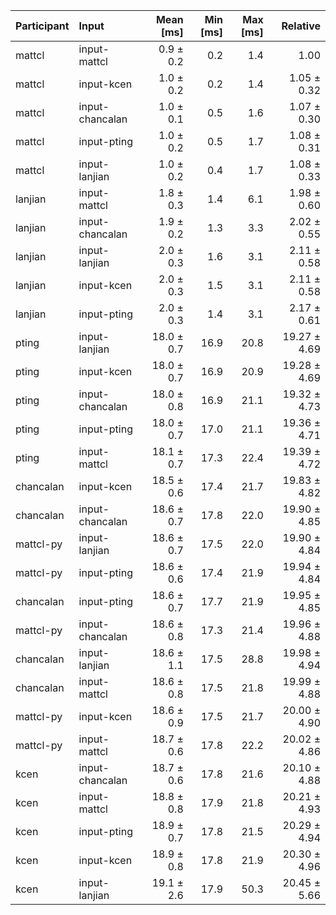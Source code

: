 | Participant | Input | Mean [ms] | Min [ms] | Max [ms] | Relative |
|:---|:---|---:|---:|---:|---:|
| mattcl | input-mattcl | 0.9 ± 0.2 | 0.2 | 1.4 | 1.00 |
| mattcl | input-kcen | 1.0 ± 0.2 | 0.2 | 1.4 | 1.05 ± 0.32 |
| mattcl | input-chancalan | 1.0 ± 0.1 | 0.5 | 1.6 | 1.07 ± 0.30 |
| mattcl | input-pting | 1.0 ± 0.2 | 0.5 | 1.7 | 1.08 ± 0.31 |
| mattcl | input-lanjian | 1.0 ± 0.2 | 0.4 | 1.7 | 1.08 ± 0.33 |
| lanjian | input-mattcl | 1.8 ± 0.3 | 1.4 | 6.1 | 1.98 ± 0.60 |
| lanjian | input-chancalan | 1.9 ± 0.2 | 1.3 | 3.3 | 2.02 ± 0.55 |
| lanjian | input-lanjian | 2.0 ± 0.3 | 1.6 | 3.1 | 2.11 ± 0.58 |
| lanjian | input-kcen | 2.0 ± 0.3 | 1.5 | 3.1 | 2.11 ± 0.58 |
| lanjian | input-pting | 2.0 ± 0.3 | 1.4 | 3.1 | 2.17 ± 0.61 |
| pting | input-lanjian | 18.0 ± 0.7 | 16.9 | 20.8 | 19.27 ± 4.69 |
| pting | input-kcen | 18.0 ± 0.7 | 16.9 | 20.9 | 19.28 ± 4.69 |
| pting | input-chancalan | 18.0 ± 0.8 | 16.9 | 21.1 | 19.32 ± 4.73 |
| pting | input-pting | 18.0 ± 0.7 | 17.0 | 21.1 | 19.36 ± 4.71 |
| pting | input-mattcl | 18.1 ± 0.7 | 17.3 | 22.4 | 19.39 ± 4.72 |
| chancalan | input-kcen | 18.5 ± 0.6 | 17.4 | 21.7 | 19.83 ± 4.82 |
| chancalan | input-chancalan | 18.6 ± 0.7 | 17.8 | 22.0 | 19.90 ± 4.85 |
| mattcl-py | input-lanjian | 18.6 ± 0.7 | 17.5 | 22.0 | 19.90 ± 4.84 |
| mattcl-py | input-pting | 18.6 ± 0.6 | 17.4 | 21.9 | 19.94 ± 4.84 |
| chancalan | input-pting | 18.6 ± 0.7 | 17.7 | 21.9 | 19.95 ± 4.85 |
| mattcl-py | input-chancalan | 18.6 ± 0.8 | 17.3 | 21.4 | 19.96 ± 4.88 |
| chancalan | input-lanjian | 18.6 ± 1.1 | 17.5 | 28.8 | 19.98 ± 4.94 |
| chancalan | input-mattcl | 18.6 ± 0.8 | 17.5 | 21.8 | 19.99 ± 4.88 |
| mattcl-py | input-kcen | 18.6 ± 0.9 | 17.5 | 21.7 | 20.00 ± 4.90 |
| mattcl-py | input-mattcl | 18.7 ± 0.6 | 17.8 | 22.2 | 20.02 ± 4.86 |
| kcen | input-chancalan | 18.7 ± 0.6 | 17.8 | 21.6 | 20.10 ± 4.88 |
| kcen | input-mattcl | 18.8 ± 0.8 | 17.9 | 21.8 | 20.21 ± 4.93 |
| kcen | input-pting | 18.9 ± 0.7 | 17.8 | 21.5 | 20.29 ± 4.94 |
| kcen | input-kcen | 18.9 ± 0.8 | 17.8 | 21.9 | 20.30 ± 4.96 |
| kcen | input-lanjian | 19.1 ± 2.6 | 17.9 | 50.3 | 20.45 ± 5.66 |
